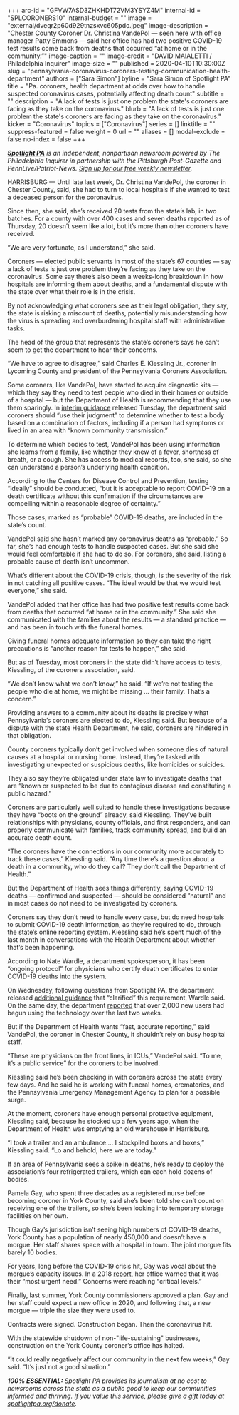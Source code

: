 +++
arc-id = "GFVW7ASD3ZHKHDT72VM3YSYZ4M"
internal-id = "SPLCORONERS10"
internal-budget = ""
image = "external/dveqr2p60d929tnzsxvc605pdc.jpeg"
image-description = "Chester County Coroner Dr. Christina VandePol — seen here with office manager Patty Emmons — said her office has had two positive COVID-19 test results come back from deaths that occurred “at home or in the community.”"
image-caption = ""
image-credit = "DAVID MAIALETTI / Philadelphia Inquirer"
image-size = ""
published = 2020-04-10T10:30:00Z
slug = "pennsylvania-coronavirus-coroners-testing-communication-health-department"
authors = ["Sara Simon"]
byline = "Sara Simon of Spotlight PA"
title = "Pa. coroners, health department at odds over how to handle suspected coronavirus cases, potentially affecting death count"
subtitle = ""
description = "A lack of tests is just one problem the state's coroners are facing as they take on the coronavirus."
blurb = "A lack of tests is just one problem the state's coroners are facing as they take on the coronavirus."
kicker = "Coronavirus"
topics = ["Coronavirus"]
series = []
linktitle = ""
suppress-featured = false
weight = 0
url = ""
aliases = []
modal-exclude = false
no-index = false
+++

<a href="https://www.spotlightpa.org/"><i><b>Spotlight PA</b></i></a><i> is an independent, nonpartisan newsroom powered by The Philadelphia Inquirer in partnership with the Pittsburgh Post-Gazette and PennLive/Patriot-News. </i><a href="https://www.spotlightpa.org/newsletters"><i>Sign up for our free weekly newsletter</i></a><i>.</i>

HARRISBURG — Until late last week, Dr. Christina VandePol, the coroner in Chester County, said, she had to turn to local hospitals if she wanted to test a deceased person for the coronavirus.

Since then, she said, she’s received 20 tests from the state’s lab, in two batches. For a county with over 400 cases and seven deaths reported as of Thursday, 20 doesn’t seem like a lot, but it’s more than other coroners have received.

“We are very fortunate, as I understand,” she said.

Coroners — elected public servants in most of the state’s 67 counties — say a lack of tests is just one problem they’re facing as they take on the coronavirus. Some say there’s also been a weeks-long breakdown in how hospitals are informing them about deaths, and a fundamental dispute with the state over what their role is in the crisis.

By not acknowledging what coroners see as their legal obligation, they say, the state is risking a miscount of deaths, potentially misunderstanding how the virus is spreading and overburdening hospital staff with administrative tasks.

The head of the group that represents the state’s coroners says he can’t seem to get the department to hear their concerns.

“We have to agree to disagree,” said Charles E. Kiessling Jr., coroner in Lycoming County and president of the Pennsylvania Coroners Association.

<script src="https://www.spotlightpa.org/embed.js" async></script><div data-spl-embed-version="1" data-spl-src="https://www.spotlightpa.org/embeds/donate/"></div>


Some coroners, like VandePol, have started to acquire diagnostic kits — which they say they need to test people who died in their homes or outside of a hospital — but the Department of Health is recommending that they use them sparingly. In <a href="#" data-gone="https://www.health.pa.gov/topics/Documents/Diseases%20and%20Conditions/Interim%20Guidance%20on%20Postmortem%20Care%20of%20a%20Decedent%20Whose%20Death%20is%20Confirmed%20or%20Suspected%20to%20be%20Attributed%20to%20COVID-19.pdf">interim guidance</a> released Tuesday, the department said coroners should “use their judgment” to determine whether to test a body based on a combination of factors, including if a person had symptoms or lived in an area with “known community transmission.”

To determine which bodies to test, VandePol has been using information she learns from a family, like whether they knew of a fever, shortness of breath, or a cough. She has access to medical records, too, she said, so she can understand a person’s underlying health condition.

According to the Centers for Disease Control and Prevention, testing “ideally” should be conducted, “but it is acceptable to report COVID–19 on a death certificate without this confirmation if the circumstances are compelling within a reasonable degree of certainty.”

Those cases, marked as “probable” COVID-19 deaths, are included in the state’s count.

VandePol said she hasn’t marked any coronavirus deaths as “probable.” So far, she’s had enough tests to handle suspected cases. But she said she would feel comfortable if she had to do so. For coroners, she said, listing a probable cause of death isn’t uncommon.

What’s different about the COVID-19 crisis, though, is the severity of the risk in not catching all positive cases. “The ideal would be that we would test everyone,” she said.

VandePol added that her office has had two positive test results come back from deaths that occurred “at home or in the community.” She said she communicated with the families about the results — a standard practice — and has been in touch with the funeral homes.

Giving funeral homes adequate information so they can take the right precautions is “another reason for tests to happen,” she said.

But as of Tuesday, most coroners in the state didn’t have access to tests, Kiessling, of the coroners association, said.

“We don’t know what we don’t know,” he said. “If we’re not testing the people who die at home, we might be missing … their family. That’s a concern.”

Providing answers to a community about its deaths is precisely what Pennsylvania’s coroners are elected to do, Kiessling said. But because of a dispute with the state Health Department, he said, coroners are hindered in that obligation.

County coroners typically don’t get involved when someone dies of natural causes at a hospital or nursing home. Instead, they’re tasked with investigating unexpected or suspicious deaths, like homicides or suicides.

They also say they’re obligated under state law to investigate deaths that are “known or suspected to be due to contagious disease and constituting a public hazard.”

Coroners are particularly well suited to handle these investigations because they have “boots on the ground” already, said Kiessling. They’ve built relationships with physicians, county officials, and first responders, and can properly communicate with families, track community spread, and build an accurate death count.

“The coroners have the connections in our community more accurately to track these cases,” Kiessling said. “Any time there’s a question about a death in a community, who do they call? They don’t call the Department of Health.”

But the Department of Health sees things differently, saying COVID-19 deaths — confirmed and suspected — should be considered “natural” and in most cases do not need to be investigated by coroners.

Coroners say they don’t need to handle every case, but do need hospitals to submit COVID-19 death information, as they’re required to do, through the state’s online reporting system. Kiessling said he’s spent much of the last month in conversations with the Health Department about whether that’s been happening.

<script src="https://www.spotlightpa.org/embed.js" async></script><div data-spl-embed-version="1" data-spl-src="https://www.spotlightpa.org/embeds/newsletter/"></div>


According to Nate Wardle, a department spokesperson, it has been “ongoing protocol” for physicians who certify death certificates to enter COVID-19 deaths into the system.

On Wednesday, following questions from Spotlight PA, the department released <a href="https://www.health.pa.gov/topics/Documents/Reporting-Registries/SRN%202020-13%20Additional%20Guidance%20for%20Medical%20Professionals%20-%20Reporting%20of%20Deaths%20Attributed%20to%20COVID-19.pdf">additional guidance</a> that “clarified” this requirement, Wardle said. On the same day, the department <a href="https://www.health.pa.gov/topics/Documents/Reporting-Registries/SRN%202020-13%20Additional%20Guidance%20for%20Medical%20Professionals%20-%20Reporting%20of%20Deaths%20Attributed%20to%20COVID-19.pdf">reported</a> that over 2,000 new users had begun using the technology over the last two weeks.

But if the Department of Health wants “fast, accurate reporting,” said VandePol, the coroner in Chester County, it shouldn’t rely on busy hospital staff.

“These are physicians on the front lines, in ICUs,” VandePol said. “To me, it’s a public service” for the coroners to be involved.



Kiessling said he’s been checking in with coroners across the state every few days. And he said he is working with funeral homes, crematories, and the Pennsylvania Emergency Management Agency to plan for a possible surge.

At the moment, coroners have enough personal protective equipment, Kiessling said, because he stocked up a few years ago, when the Department of Health was emptying an old warehouse in Harrisburg.

“I took a trailer and an ambulance.… I stockpiled boxes and boxes,” Kiessling said. “Lo and behold, here we are today.”

If an area of Pennsylvania sees a spike in deaths, he’s ready to deploy the association’s four refrigerated trailers, which can each hold dozens of bodies.

Pamela Gay, who spent three decades as a registered nurse before becoming coroner in York County, said she’s been told she can’t count on receiving one of the trailers, so she’s been looking into temporary storage facilities on her own.

Though Gay’s jurisdiction isn’t seeing high numbers of COVID-19 deaths, York County has a population of nearly 450,000 and doesn’t have a morgue. Her staff shares space with a hospital in town. The joint morgue fits barely 10 bodies.

For years, long before the COVID-19 crisis hit, Gay was vocal about the morgue’s capacity issues. In a 2018 <a href="https://yorkcountypa.gov/images/pdf/coroner/2018_York_County_PA_Coroner_Annual_Report.pdf">report</a>, her office warned that it was their “most urgent need.” Concerns were reaching “critical levels.”

Finally, last summer, York County commissioners approved a plan. Gay and her staff could expect a new office in 2020, and following that, a new morgue — triple the size they were used to.

Contracts were signed. Construction began. Then the coronavirus hit.

With the statewide shutdown of non-"life-sustaining" businesses, construction on the York County coroner’s office has halted.

“It could really negatively affect our community in the next few weeks,” Gay said. “It’s just not a good situation.”

<i><b>100% ESSENTIAL: </b></i><i>Spotlight PA provides its journalism at no cost to newsrooms across the state as a public good to keep our communities informed and thriving. If you value this service, please give a gift today at </i><a href="https://www.spotlightpa.org/donate"><i>spotlightpa.org/donate</i></a><i>.</i>

<script src="https://www.spotlightpa.org/embed.js" async></script><div data-spl-embed-version="1" data-spl-src="https://www.spotlightpa.org/embeds/tips/?tip_text=Do%20you%20have%20a%20tip%20about%20%3Cb%3Ehow%20Pa.'s%20government%20is%20responding%20to%20the%20coronavirus%3C%2Fb%3E%3F%20Tell%20us."></div>
